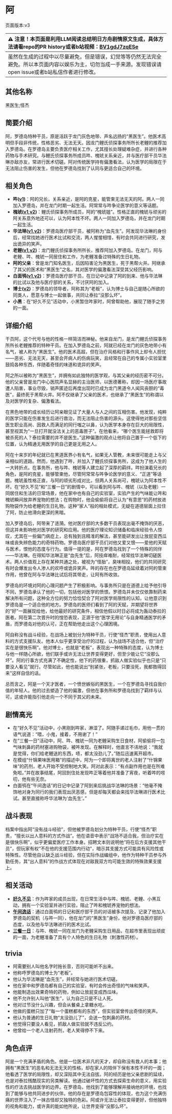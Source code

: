 # 阿
页面版本:v3
 

| :warning: 注意！本页面是利用LLM阅读总结明日方舟剧情原文生成，具体方法请看repo的PR history或者b站视频：[BV1gdJ7zqESe](https://www.bilibili.com/video/BV1gdJ7zqESe/)         |
|:----------------------------|
| 虽然在生成的过程中以尽量避免，但是错误，幻觉等等仍然无法完全避免。所以本页面内容以娱乐为主，切勿当成一手来源。发现错误请open issue或者b站私信作者进行修改。|



## 其他名称
黑医生;怪杰
## 简要介绍
阿，罗德岛特种干员，原是活跃于龙门灰色地带、声名远扬的“黑医生”。他医术高明但手段非传统，性格恶劣、无法无天。因龙门鲤氏侦探事务所所长老鲤的推荐加入罗德岛。在罗德岛主要负责医疗相关工作，尤其擅长处理疑难杂症，并进行各种药物与手术研究。与鲤氏侦探事务所成员吽、槐琥关系亲近，并与医疗部干员华法琳亦敌亦友，常进行医术切磋。阿对传统医学持有偏激看法，认为医学的局限在于无法阻止伤害的发生，但他在罗德岛找到了认同与更适合自己的环境。
## 相关角色
-   **吽([v1](../chars/char_226_hmau.md))**：阿的兄长，关系亲近，是阿的克星，能管束无法无天的阿。两人一同加入罗德岛，并在龙门时期一起生活。阿常常与吽争论医学的意义等话题。
-   **槐琥([v1](../chars/char_243_waaifu.md),[v2](char_243_waaifu.md))**：鲤氏侦探事务所成员，阿的“槐琥姐”。性格正直的槐琥与顽劣的阿关系意外地还可以，认为阿本性不坏。两人一同加入罗德岛，并在龙门时期一起生活。
-   **华法琳([v1](../chars/char_171_bldsk.md),[v2](char_171_bldsk.md))**：罗德岛医疗部干员，被阿称为“血先生”。阿发现华法琳的身份后，经常找她进行医术比试和交流，两人惺惺相惜，有时会共同进行研究，发出诡异的笑声。
-   **老鲤([v1](../chars/char_322_lmlee.md),[v2](char_322_lmlee.md))**：龙门鲤氏侦探事务所所长，推荐阿加入罗德岛。在龙门，阿与老鲤、吽、槐琥一同居住和工作，为老鲤准备过特殊的生日礼物。
-   **阿的父亲**：曾是龙门知名医生，后因陷害沦为黑医生，死于黑帮火并。阿继承了其父的医术和“黑医生”之名，其对医学的偏激看法深受其父经历影响。
-   **白面鸮([v1](../chars/char_128_plosis.md),[v2](char_128_plosis.md))**：罗德岛医疗部干员，在日记中记录了阿的到来、他与华法琳的比试以及他与医疗部的关系，不讨厌阿的加入。
-   **博士([v2](extended_char_bo_shi.md))**：罗德岛的领导者，阿称其为“老板”，认为博士与自己是随心所欲的同类人，愿意与博士一起做事，共同让泰拉“没那么坏”。
-   **小黑**：在“好久不见”活动中，小黑暂住吽家时，阿曾帮助他，展现了随手之劳的一面。
## 详细介绍
干员阿，这个代号与他的性格一样简洁而神秘。他来自龙门，是龙门鲤氏侦探事务所所长老鲤推荐的特种干员。在加入罗德岛之前，阿就已经在龙门的灰色地带小有名气，被人称为“黑医生”。他的医术高超，但在治疗风格和行事作风上却令人担忧——恶劣、无法无天，甚至会开病人的伤病玩笑，且经常在自己的专属小实验室里鼓捣各种东西，伴随着奇怪的味道和诡异的笑声。

阿之所以被称为“黑医生”，并拥有如此独特的医学观，与其父亲的经历密不可分。他的父亲曾是龙门中心医院声名显赫的主治医师，以医德著称，却因一场医疗事故遭人陷害，事业尽毁，销声匿迹后再度出现时已成为龙门黑道令人闻风丧胆的“毒医”，最终死于黑帮火并。阿不仅继承了父亲的医术，也继承了“黑医生”的称谓以及对医学的复杂、偏激看法。

在黑色地带的成长经历让阿亲眼见证了大量人与人之间的互相伤害。他发现，纯粹的医学只能在伤害发生后进行救治，而无法阻止伤害的源头。这使得他对那些坚信医生职业高尚、因救人而满足的同行嗤之以鼻，认为医学本身存在巨大的局限性，甚至视其为“一旦打开就没法关上的恶毒匣子”。在他看来，“哪个医生能拯救即将被杀死的人？泰拉需要的并不是医生。”这种偏激的观点让他将自己置于一个低下的位置，认为精通无用医学的自己更是无用之人。

阿在十来岁的年纪就已在黑道医界小有名气，如果无人管教，未来很可能走上与父亲相似的道路。然而，他遇到了吽，并加入了鲤氏侦探事务所，这成为了他人生的一大转折点。在事务所，他与吽、槐琥等人建立起了深厚的羁绊。吽扮演着兄长的角色，是阿的克星，能够管束他，尽管阿常常与吽争论医学的意义、“正道”等话题。槐琥虽性格正直，与阿的顽劣形成对比，但两人关系尚可，槐琥认为阿本性不坏。在“好久不见”和“三餐一日”的剧情中，可以看到阿与吽、槐琥（以及老鲤）一同居住和生活的日常场景，他在家中也有自己的实验室，实验产生的气味能让吽和槐琥瞬间放弃养宠物的想法；在购物时，他会偷偷将自己认为“有意思”的药材放进购物袋作为给老鲤的生日礼物。这种“家人”般的相处模式，无疑在道德层面上拉住了阿，防止他滑向更深的黑暗。

加入罗德岛后，阿带来了涟漪。他对医疗部的大多数干员表现出毫不掩饰的厌恶，但这并未影响他对医学的研究和应用。他的医疗理论知识储备和临床经验令人惊叹，尤其在一些偏门病症上，总有独到且精准的解法，甚至能研发出让放屁变西瓜味或丧失辨色能力的奇特药物。罗德岛医疗部干员们对他又爱又恨——爱他的天赋与医术，恨他的态度与行为。值得一提的是，阿在罗德岛找到了一个特殊的同伴——华法琳。在得知华法琳正是“血先生”后，阿技痒难耐，经常找华法琳切磋医术。两人价值观上存在某种共通之处，被视为“怪胎”，臭味相投，他们的共同研究有时会爆发出令人渗人的欢呼或诡异笑声。吽的存在也在罗德岛延续着对阿的管束作用，他曾在阿与华法琳比试后将其带走，让阿有所收敛。

罗德岛的环境对阿的心理问题产生了积极影响。与事务所只是在道德上给予他引导不同，罗德岛承认了他的一切，包括他对医学的愤恨。罗德岛并未仅仅依靠制药来解决所有问题，这种全方位的努力恰恰契合了阿对医学局限性的认知，让他意识到罗德岛是一个适合他的地方。罗德岛的医师们看到了阿的天赋，并期望将世界的“好”一面展现给他，给他最好的研究条件，相信他假以时日必将成为轰动泰拉的医者。阿在第二次晋升时的惶恐表现，正源于他“医学无用论”与自身精通医学的矛盾，而罗德岛对他的认可，正在帮助他走出这个心理困境。

阿自称没有战斗经验，在战场上被划分为特种干员，行使“怪杰”职责，使用出人意料的方式支援队友。他本人似乎更享受治疗的过程，认为战场不适合他，但“治疗实在是很快乐啊”。他对博士，也就是“老板”，表现出一种特殊的态度，认为博士与他一样随心所欲，他们联手或许无法让世界变得更好，但至少能让它“没那么坏”。阿的行事方式充满了不确定性，他下的药很重，抓敌人做实验似乎也只是“只要没人看见”就行。尽管如此，他也能说出“别紧张，老板，只要没死，我都救得回来”这样自信的话。

总而言之，阿是一个天才医者，一个愤世嫉俗的黑医生，一个在罗德岛寻找自我价值的年轻人。他的过去塑造了他的偏激，但他在事务所和罗德岛找到了羁绊与认可，这或许能指引他走向一个不同于其父的未来。
## 剧情高光
*   在“好久不见”活动中，小黑刚到吽家，淋湿了。阿随手递过毛巾，用他一贯的语气说道：“喂，小鬼，接着，不用谢了！”
*   在“三餐一日”活动中，阿、吽、槐琥一同为老鲤采购生日食材，阿偷偷将一包气味刺鼻的药材塞进购物袋，被吽发现。在解释时，他直言不讳地说：“我就是觉得，你们给老鲤送的东西，啧，都太没劲儿了。”随后迅速离开超市。
*   在模组“什锦果味医用箱”的描述中，阿为一个即将离世的老人注射了“什锦果味”的药剂，老人开始不受控制地大笑。阿对此表示：“有点副作用也是在所难免啦。”并在故事结尾，阿回到住处发现吽正等着他并准备了宵夜，听着吽的唠叨，他有些无奈。
*   白面鸮在“午间逸话”的日记中记录了阿到来后挑战华法琳的场景：“他毫不掩饰地对身为同行的我们表现出厌恶感，但是却每天都会来找华法琳进行医术比试。甚至直接称呼华法琳为‘血先生’。”
## 战斗表现
档案中指出阿“没有战斗经验”，但他被罗德岛划分为特种干员，行使“怪杰”职责，“擅长以出人意料的方式作战”。他在语音中表示“战场不适合我，但治疗实在是很快乐啊”，似乎更偏爱医疗工作本身。招聘文本则说明他“将在后方支援其他干员”，但玩家有权“不在他的支援范围内行动”，暗示其支援方式可能具有风险性或特殊性。尽管他自认缺乏战斗经验，但在实际作战编组中，他作为特种干员参与外勤任务，其“出人意料”的作战方式体现在对敌我双方均可能生效的特殊效果支援上。
## 相关活动
-   **[好久不见](../stories/act13mini.md)**：作为吽家的成员出现，在日常生活中与吽、槐琥、老鲤、小黑互动，拥有一个实验室并进行实验，阻止了吽和槐琥养宠物的想法。
-   **[午间逸话](../stories/act7d5.md)**：通过白面鸮的日记和医疗部干员的对话被多次提及，记录了他加入罗德岛的契机（与吽一同），他在龙门的“黑医生”身份，他对罗德岛医疗部的态度，以及他与华法琳进行的医术比试。
-   **[三餐一日](../stories/story_lmlee_set_1.md)**：与吽、槐琥一同在龙门为老鲤采购生日用品，在超市里表现出顽皮的一面，为老鲤准备了具有个人特色的生日礼物（刺激性药材）。
## trivia
*   阿需要别人叫他名字时拖长音，否则可能听不出来。
*   他称呼罗德岛的博士为“老板”。
*   他认为华法琳是“血先生”，并经常与她进行医术切磋。
*   他在家中和罗德岛都有自己的实验室，有时会传出奇怪的气味和笑声。
*   他能制造出效果奇特的药物，例如让放屁变成西瓜味。
*   他不允许别人叫他“医生”，认为自己只是不让人死。
*   他对过节没什么兴趣，但会从餐桌上拿糖水吃。
*   他做的蛋糕只加了“每一个蛋糕都有的东西”，但实验室曾传出奇怪的笑声。
*   他认为普通的生日礼物“太没劲儿了”，会送一包刺鼻的药材。
*   他觉得只要没人看见，抓敌人做实验就不违反公约。
*   他曾给一个老人注射药剂，老人笑得停不下来。
## 角色点评
阿是一个充满矛盾的角色。他是一位医术非凡的天才，却自称没有救人的本事；他拥有“黑医生”的恶名和无法无天的性格，却在家人的陪伴下保有本性不坏的一面；他看透了医学的局限性，却又深陷其中无法自拔。阿的经历是他父亲悲剧的延续，也是对泰拉残酷现实的另类解读。他通过破坏性的方式去探索生命的意义，用实验性的疗法去挑战医学的边界。在罗德岛，他找到了能够理解并接纳他的环境，也找到了能够与他共同进步的伙伴。他的存在是罗德岛包容性的体现，也为这个充满伤痛的世界注入了一抹古怪却又独特的色彩。阿或许无法让泰拉变得更好，但他独特的视角和能力，或许真的能如他所说，让世界变得“没那么坏”。